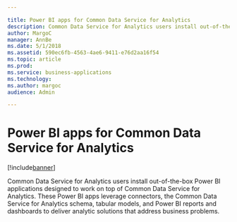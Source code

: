 ```yaml
---

title: Power BI apps for Common Data Service for Analytics
description: Common Data Service for Analytics users install out-of-the-box Power BI applications designed to work on top of Common Data Service for Analytics.
author: MargoC
manager: AnnBe
ms.date: 5/1/2018
ms.assetid: 590ec6fb-4563-4ae6-9411-e76d2aa16f54
ms.topic: article
ms.prod: 
ms.service: business-applications
ms.technology: 
ms.author: margoc
audience: Admin

---
```

#  Power BI apps for Common Data Service for Analytics 




[!include[banner](../../../../includes/banner.md)]

Common Data Service for Analytics users install out-of-the-box Power BI
applications designed to work on top of Common Data Service for Analytics. These
Power BI apps leverage connectors, the Common Data Service for Analytics schema,
tabular models, and Power BI reports and dashboards to deliver analytic
solutions that address business problems.
